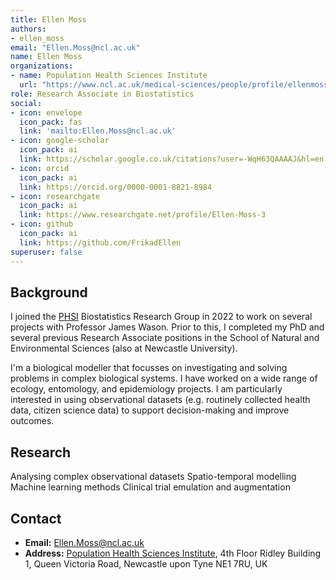 ```yaml
---
title: Ellen Moss
authors:
- ellen_moss
email: "Ellen.Moss@ncl.ac.uk"
name: Ellen Moss
organizations:
- name: Population Health Sciences Institute
  url: "https://www.ncl.ac.uk/medical-sciences/people/profile/ellenmoss.html"
role: Research Associate in Biostatistics
social:
- icon: envelope
  icon_pack: fas
  link: 'mailto:Ellen.Moss@ncl.ac.uk'
- icon: google-scholar
  icon_pack: ai
  link: https://scholar.google.co.uk/citations?user=-WqH63QAAAAJ&hl=en
- icon: orcid
  icon_pack: ai
  link: https://orcid.org/0000-0001-8821-8984
- icon: researchgate
  icon_pack: ai
  link: https://www.researchgate.net/profile/Ellen-Moss-3
- icon: github
  icon_pack: ai
  link: https://github.com/FrikadEllen
superuser: false
---
```


## Background 

I joined the [PHSI](https://www.ncl.ac.uk/medical-sciences/research/institutes/health-sciences/) Biostatistics Research Group in 2022 to work on several projects with Professor James Wason. Prior to this, I completed my PhD and several previous Research Associate positions in the School of Natural and Environmental Sciences (also at Newcastle University).

I'm a biological modeller that focusses on investigating and solving problems in complex biological systems. I have worked on a wide range of ecology, entomology, and epidemiology projects. I am particularly interested in using observational datasets (e.g. routinely collected health data, citizen science data) to support decision-making and improve outcomes. 

## Research 


Analysing complex observational datasets
Spatio-temporal modelling
Machine learning methods
Clinical trial emulation and augmentation


## Contact
- __Email:__ [Ellen.Moss@ncl.ac.uk](mailto:Ellen.Moss@ncl.ac.uk)
- __Address:__ [Population Health Sciences Institute](https://www.ncl.ac.uk/medical-sciences/research/institutes/health-sciences/), 4th Floor Ridley Building 1, Queen Victoria Road, Newcastle upon Tyne NE1 7RU, UK


